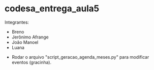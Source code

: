 # codesa_entrega_aula5

Integrantes:

- Breno 
- Jerônimo Afrange
- João Manoel
- Luana

* Rodar o arquivo "script_geracao_agenda_meses.py" para modificar eventos (gracinha).